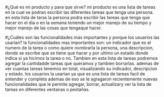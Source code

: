 #¿Qué es mi producto y para que sirve?
mi producto es una lista de tareas en la cual se podran escribir las diferentes tareas que tenga una persona. 
en esta lista de taras la persona podra escribir las tareas que tenga que hacer en el dia o en la semana teniendo un mejor manejo de su tiempo y mejor manejo de las cosas que tengaque hacer. 

#¿Cuáles son las funcionalidades más importantes y porque los usuarios las usarían?
la funcionalidades mas importantes son: 
un indicador que es el numero de la tarea o como quiere nombrarla la persona, 
una descripcion, donde se escribe que se tiene que hacer y por ultimo un estado donde indica si ya hicimos la tarea o no. 
Tambien en esta lista de tareas podremos agregar la cantidadde tareas que queramos y tambien borrarlas. ademas de ver cuantas tareas tenemos en total, visualizando su indicador, descripcion y estado. 
los usuarios la usarian ya que es una lista de tareas facil de entender y completa 
ademas de eso se le agragaron recientemente nuevas funcionalidades que le permite agregar, borrar, actualizary ver la lista de tareas en diferentes ventanas o pestañas. 